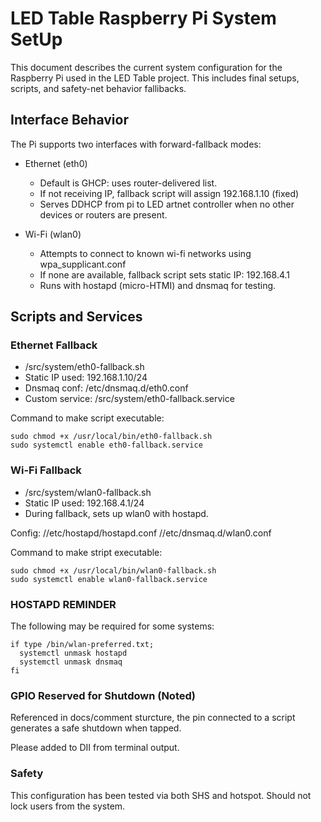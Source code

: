 # LED Table Raspberry Pi System SetUp

This document describes the current system configuration for the Raspberry Pi used in the LED Table project. This includes final setups, scripts, and safety-net behavior fallibacks.

## Interface Behavior

The Pi supports two interfaces with forward-fallback modes:

- Ethernet (eth0)
  * Default is GHCP: uses router-delivered list.
  * If not receiving IP, fallback script will assign 192.168.1.10 (fixed)
  * Serves DDHCP from pi to LED artnet controller when no other devices or routers are present.

- Wi-Fi (wlan0)
  * Attempts to connect to known wi-fi networks using wpa_supplicant.conf
  * If none are available, fallback script sets static IP: 192.168.4.1
  * Runs with hostapd (micro-HTMI) and dnsmaq for testing.

## Scripts and Services

### Ethernet Fallback
- /src/system/eth0-fallback.sh
- Static IP used: 192.168.1.10/24
- Dnsmaq conf: /etc/dnsmaq.d/eth0.conf
- Custom service: /src/system/eth0-fallback.service

Command to make script executable:

```
sudo chmod +x /usr/local/bin/eth0-fallback.sh
sudo systemctl enable eth0-fallback.service
```

### Wi-Fi Fallback
- /src/system/wlan0-fallback.sh
- Static IP used: 192.168.4.1/24
- During fallback, sets up wlan0 with hostapd.

Config:
  //etc/hostapd/hostapd.conf
  //etc/dnsmaq.d/wlan0.conf

Command to make stript executable:

```
sudo chmod +x /usr/local/bin/wlan0-fallback.sh
sudo systemctl enable wlan0-fallback.service
```

### HOSTAPD REMINDER

The following may be required for some systems: 

```\sudo
if type /bin/wlan-preferred.txt;
  systemctl unmask hostapd
  systemctl unmask dnsmaq
fi
```


### GPIO Reserved for Shutdown (Noted)
Referenced in docs/comment sturcture, the pin connected to a script generates a safe shutdown when tapped.

Please added to DII from terminal output.

### Safety
This configuration has been tested via both SHS and hotspot. Should not lock users from the system.